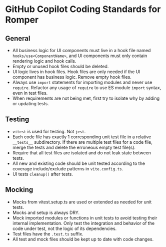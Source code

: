 # GitHub Copilot Coding Standards for Romper

## General
- All business logic for UI components must live in a hook file named `hooks/use<ComponentName>`, and UI components must only contain rendering logic and hook calls.
- Empty or unused hook files should be deleted.
- UI logic lives in hook files. Hook files are only needed if the UI component has business logic. Remove empty hook files.
- Always use `import` statements for importing modules and never use `require`. Refactor any usage of `require` to use ES module `import` syntax, even in test files.
- When requirements are not being met, first try to isolate why by adding or updating tests.
## Testing
- `vitest` is used for testing. Not `jest`.
- Each code file has exactly 1 corresponding unit test file in a relative `__tests__` subdirectory.  If there are multiple test files for a code file, merge the tests and delete the erroneous empty test file(s).
- Require that all test files are isolated and do not leak state between tests.
- All new and existing code should be unit tested according to the coverage include/exclude patterns in `vite.config.ts`.
- UI tests `cleanup()` after tests.

## Mocking
- Mocks from vitest.setup.ts are used or extended as needed for unit tests.
- Mocks and setup is always DRY.
- Mock imported modules or functions in unit tests to avoid testing their internal implementation. Only test the integration and behavior of the code under test, not the logic of its dependencies.
- Test files have the `.test.ts` suffix.
- All test and mock files should be kept up to date with code changes.




